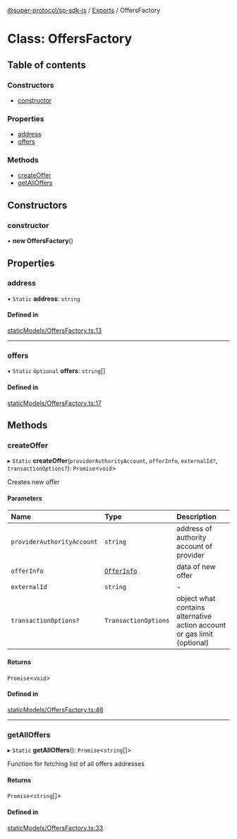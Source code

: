 [@super-protocol/sp-sdk-js](../README.md) / [Exports](../modules.md) / OffersFactory

# Class: OffersFactory

## Table of contents

### Constructors

- [constructor](OffersFactory.md#constructor)

### Properties

- [address](OffersFactory.md#address)
- [offers](OffersFactory.md#offers)

### Methods

- [createOffer](OffersFactory.md#createoffer)
- [getAllOffers](OffersFactory.md#getalloffers)

## Constructors

### constructor

• **new OffersFactory**()

## Properties

### address

▪ `Static` **address**: `string`

#### Defined in

[staticModels/OffersFactory.ts:13](https://github.com/Super-Protocol/sp-sdk-js/blob/8e674e4/src/staticModels/OffersFactory.ts#L13)

___

### offers

▪ `Static` `Optional` **offers**: `string`[]

#### Defined in

[staticModels/OffersFactory.ts:17](https://github.com/Super-Protocol/sp-sdk-js/blob/8e674e4/src/staticModels/OffersFactory.ts#L17)

## Methods

### createOffer

▸ `Static` **createOffer**(`providerAuthorityAccount`, `offerInfo`, `externalId?`, `transactionOptions?`): `Promise`<`void`\>

Creates new offer

#### Parameters

| Name | Type | Description |
| :------ | :------ | :------ |
| `providerAuthorityAccount` | `string` | address of authority account of provider |
| `offerInfo` | [`OfferInfo`](../modules.md#offerinfo) | data of new offer |
| `externalId` | `string` | - |
| `transactionOptions?` | `TransactionOptions` | object what contains alternative action account or gas limit (optional) |

#### Returns

`Promise`<`void`\>

#### Defined in

[staticModels/OffersFactory.ts:46](https://github.com/Super-Protocol/sp-sdk-js/blob/8e674e4/src/staticModels/OffersFactory.ts#L46)

___

### getAllOffers

▸ `Static` **getAllOffers**(): `Promise`<`string`[]\>

Function for fetching list of all offers addresses

#### Returns

`Promise`<`string`[]\>

#### Defined in

[staticModels/OffersFactory.ts:33](https://github.com/Super-Protocol/sp-sdk-js/blob/8e674e4/src/staticModels/OffersFactory.ts#L33)
